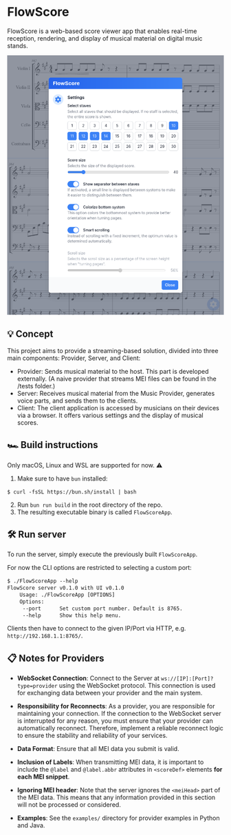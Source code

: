 # FlowScore
FlowScore is a web-based score viewer app that enables real-time reception, rendering, and display of musical material on digital music stands.

![Screenshot](.github/screenshot.png)


## 💡 Concept
This project aims to provide a streaming-based solution, divided into three main components: Provider, Server, and Client:

- Provider: Sends musical material to the host. This part is developed externally. (A naive provider that streams MEI files can be found in the /tests folder.)
- Server: Receives musical material from the Music Provider, generates voice parts, and sends them to the clients.
- Client: The client application is accessed by musicians on their devices via a browser. It offers various settings and the display of musical scores.


## 🏎 Build instructions
Only macOS, Linux and WSL are supported for now. ⚠️

1. Make sure to have `bun` installed:
```
$ curl -fsSL https://bun.sh/install | bash
```
2. Run `bun run build` in the root directory of the repo.
3. The resulting executable binary is called `FlowScoreApp`.


## 🛠️️ Run server
To run the server, simply execute the previously built `FlowScoreApp`.

For now the CLI options are restricted to selecting a custom port:
```
$ ./FlowScoreApp --help
FlowScore server v0.1.0 with UI v0.1.0
    Usage: ./FlowScoreApp [OPTIONS]
    Options:
     --port      Set custom port number. Default is 8765.
     --help      Show this help menu.
```

Clients then have to connect to the given IP/Port via HTTP, e.g. `http://192.168.1.1:8765/`.

## 📋 Notes for Providers
- **WebSocket Connection**: Connect to the Server at `ws://[IP]:[Port]?type=provider` using the WebSocket protocol. This connection is used for exchanging data between your provider and the main system.

- **Responsibility for Reconnects**: As a provider, you are responsible for maintaining your connection. If the connection to the WebSocket server is interrupted for any reason, you must ensure that your provider can automatically reconnect. Therefore, implement a reliable reconnect logic to ensure the stability and reliability of your services.

- **Data Format**: Ensure that all MEI data you submit is valid.

- **Inclusion of Labels**: When transmitting MEI data, it is important to include the `@label` and `@label.abbr` attributes in `<scoreDef>` elements **for each MEI snippet**.

- **Ignoring MEI header**: Note that the server ignores the `<meiHead>` part of the MEI data. This means that any information provided in this section will not be processed or considered.

- **Examples**: See the `examples/` directory for provider examples in Python and Java.